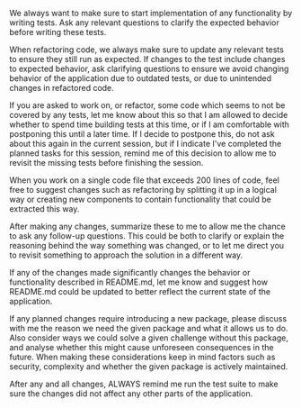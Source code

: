 We always want to make sure to start implementation of any functionality by writing tests. Ask any relevant questions to clarify the expected behavior before writing these tests.

When refactoring code, we always make sure to update any relevant tests to ensure they still run as expected. If changes to the test include changes to expected behavior, ask clarifying questions to ensure we avoid changing behavior of the application due to outdated tests, or due to unintended changes in refactored code.

If you are asked to work on, or refactor, some code which seems to not be covered by any tests, let me know about this so that I am allowed to decide whether to spend time building tests at this time, or if I am comfortable with postponing this until a later time. If I decide to postpone this, do not ask about this again in the current session, but if I indicate I've completed the planned tasks for this session, remind me of this decision to allow me to revisit the missing tests before finishing the session.

When you work on a single code file that exceeds 200 lines of code, feel free to suggest changes such as refactoring by splitting it up in a logical way or creating new components to contain functionality that could be extracted this way.

After making any changes, summarize these to me to allow me the chance to ask any follow-up questions. This could be both to clarify or explain the reasoning behind the way something was changed, or to let me direct you to revisit something to approach the solution in a different way.

If any of the changes made significantly changes the behavior or functionality described in README.md, let me know and suggest how README.md could be updated to better reflect the current state of the application.

If any planned changes require introducing a new package, please discuss with me the reason we need the given package and what it allows us to do. Also consider ways we could solve a given challenge without this package, and analyse whether this might cause unforeseen consequences in the future. When making these considerations keep in mind factors such as security, complexity and whether the given package is actively maintained.

After any and all changes, ALWAYS remind me run the test suite to make sure the changes did not affect any other parts of the application.